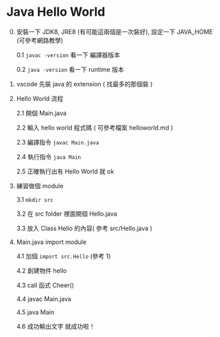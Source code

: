 # Java Hello World

0. 安裝一下 JDK8, JRE8 (有可能這兩個是一次裝好), 設定一下 JAVA_HOME (可參考網路教學)

   0.1 `javac -version` 看一下 編譯器版本

   0.2 `java -version` 看一下 runtime 版本

1. vscode 先裝 java 的 extension ( 找最多的那個裝 )

2. Hello World 流程

   2.1 開個 Main.java

   2.2 輸入 hello world 程式碼 ( 可參考檔案 helloworld.md )

   2.3 編譯指令 `javac Main.java`

   2.4 執行指令 `java Main`

   2.5 正確執行出有 Hello World 就 ok

3. 練習做個 module

   3.1 `mkdir src`

   3.2 在 src folder 裡面開個 Hello.java

   3.3 放入 Class Hello 的內容( 參考 src/Hello.java )

4. Main.java import module

   4.1 加個 `import src.Hello` (參考 1)

   4.2 創建物件 hello

   4.3 call 函式 Cheer()

   4.4 javac Main.java

   4.5 java Main

   4.6 成功輸出文字 就成功啦！
